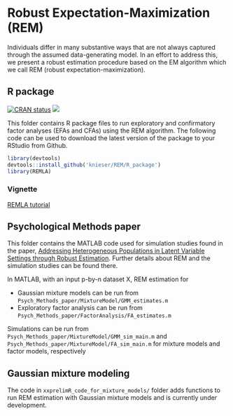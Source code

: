 # Robust Expectation-Maximization (REM)

Individuals differ in many substantive ways that are not always captured through the assumed data-generating model. In an effort to address this, we present a robust estimation procedure based on the EM algorithm which we call REM (robust expectation-maximization). 

## R package

<!-- badges: start -->  
[![CRAN status](https://www.r-pkg.org/badges/version/REMLA)](https://CRAN.R-project.org/package=REMLA) 
[![](https://cranlogs.r-pkg.org/badges/REMLA)](https://cran.r-project.org/package=REMLA)  
<!-- badges: end -->

This folder contains R package files to run exploratory and confirmatory factor analyses (EFAs and CFAs) using the REM algorithm. The following code can be used to download the latest version of the package to your RStudio from Github.

``` r
library(devtools)
devtools::install_github('knieser/REM/R_package')
library(REMLA)
```

### Vignette

[REMLA tutorial](https://knieser.github.io/REM/REMLA_tutorial.html)


## Psychological Methods paper
This folder contains the MATLAB code used for simulation studies found in the paper, [Addressing Heterogeneous Populations in Latent Variable Settings through Robust Estimation](https://doi.org/10.1037/met0000413 "https://doi.org/10.1037/met0000413"). Further details about REM and the simulation studies can be found there. 

In MATLAB, with an input p-by-n dataset X, REM estimation for 
- Gaussian mixture models can be run from `Psych_Methods_paper/MixtureModel/GMM_estimates.m` 
- Exploratory factor analysis can be run from `Psych_Methods_paper/FactorAnalysis/FA_estimates.m`

Simulations can be run from `Psych_Methods_paper/MixtureModel/GMM_sim_main.m` and `Psych_Methods_paper/MixtureModel/FA_sim_main.m` for mixture models and factor models, respectively


## Gaussian mixture modeling 
The code in `xxprelimR_code_for_mixture_models/` folder adds functions to run REM estimation with Gaussian mixture models and is currently under development.







